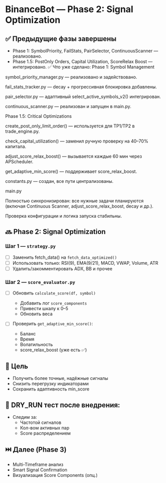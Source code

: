 # BinanceBot — Phase 2: Signal Optimization

## ✅ Предыдущие фазы завершены

-   Phase 1: SymbolPriority, FailStats, PairSelector, ContinuousScanner — реализовано.
-   Phase 1.5: PostOnly Orders, Capital Utilization, ScoreRelax Boost — интегрировано.
    ✅ Что уже сделано:
    Phase 1: Symbol Management

symbol_priority_manager.py — реализовано и задействовано.

fail_stats_tracker.py — decay + прогрессивная блокировка добавлены.

pair_selector.py — адаптивный select_active_symbols_v2() интегрирован.

continuous_scanner.py — реализован и запущен в main.py.

Phase 1.5: Critical Optimizations

create_post_only_limit_order() — используется для TP1/TP2 в trade_engine.py.

check_capital_utilization() — заменил ручную проверку на 40–70% капитала.

adjust_score_relax_boost() — вызывается каждые 60 мин через APScheduler.

get_adaptive_min_score() — поддерживает score_relax_boost.

constants.py — создан, все пути централизованы.

main.py

Полностью синхронизирован: все нужные задачи планируются (включая Continuous Scanner, adjust_score_relax_boost, decay и др.).

Проверка конфигурации и логика запуска стабильны.

## 🔜 Phase 2: Signal Optimization

### Шаг 1 — `strategy.py`

-   [ ] Заменить fetch_data() на `fetch_data_optimized()`
-   [ ] Использовать только: RSI(9), EMA(9/21), MACD, VWAP, Volume, ATR
-   [ ] Удалить/закомментировать ADX, BB и прочее

### Шаг 2 — `score_evaluator.py`

-   [ ] Обновить `calculate_score(df, symbol)`

    -   Добавить лог `score_components`
    -   Привести шкалу к 0–5
    -   Обновить веса

-   [ ] Проверить `get_adaptive_min_score()`:
    -   Баланс
    -   Время
    -   Волатильность
    -   score_relax_boost (уже есть ✅)

## 🎯 Цель

-   Получить более точные, надёжные сигналы
-   Снизить перегрузку индикаторами
-   Сохранить адаптивность min_score

## 🧪 DRY_RUN тест после внедрения:

-   Следим за:
    -   Частотой сигналов
    -   Кол-вом активных пар
    -   Score распределением

## ⏭️ Далее (Phase 3)

-   Multi-Timeframe анализ
-   Smart Signal Confirmation
-   Визуализация Score Components (опц.)
